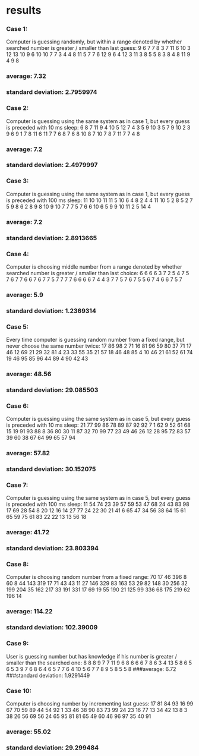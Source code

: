 # results

### Case 1:
Computer is guessing randomly, but within a range denoted by whether searched number is greater / smaller than last guess:
9 6 7 7 8 3 7 11 6 10 3 12 13 10 9 6 10 10 7 7 3 4 4 8 11 5 7 7 6 12 9 6 4 12 3 11 3 8 5 5 8 3 8 4 8 11 9 4 9 8 
### average: 7.32
### standard deviation: 2.7959974

### Case 2:
Computer is guessing using the same system as in case 1, but every guess is preceded with 10 ms sleep:
6 8 7 11 9 4 10 5 12 7 4 3 5 9 10 3 5 7 9 10 2 3 9 6 9 1 7 8 11 6 11 7 7 6 8 7 6 8 10 8 7 10 7 8 7 11 7 7 4 8 
### average: 7.2
### standard deviation: 2.4979997

### Case 3:
Computer is guessing using the same system as in case 1, but every guess is preceded with 100 ms sleep:
11 10 10 11 11 5 10 6 4 8 2 4 4 11 10 5 2 8 5 2 7 5 9 8 6 2 8 9 8 10 9 10 7 7 7 5 7 6 6 10 6 5 9 9 10 11 2 5 14 4 
### average: 7.2
### standard deviation: 2.8913665

### Case 4:
Computer is choosing middle number from a range denoted by whether searched number is greater / smaller than last choice:
6 6 6 6 3 7 2 5 4 7 5 7 6 7 7 6 6 7 6 7 7 5 7 7 7 7 6 6 6 6 7 4 4 3 7 7 5 7 6 7 5 5 6 7 4 6 6 7 5 7 
### average: 5.9
### standard deviation: 1.2369314

### Case 5:
Every time computer is guessing random number from a fixed range, but never choose the same number twice:
17 86 98 2 71 16 81 96 59 80 37 71 17 46 12 69 21 29 32 81 4 23 33 55 35 21 57 18 46 48 85 4 10 46 21 61 52 61 74 19 46 95 85 96 44 89 4 90 42 43 
### average: 48.56
### standard deviation: 29.085503

### Case 6:
Computer is guessing using the same system as in case 5, but every guess is preceded with 10 ms sleep:
21 77 99 86 78 89 87 92 92 7 1 62 9 52 61 68 15 19 91 93 88 8 36 80 30 11 87 32 70 99 77 23 49 46 26 12 28 95 72 83 57 39 60 38 67 64 99 65 57 94 
### average: 57.82
### standard deviation: 30.152075

### Case 7:
Computer is guessing using the same system as in case 5, but every guess is preceded with 100 ms sleep:
11 54 74 23 39 57 59 53 47 68 24 43 83 98 17 69 28 54 8 20 12 16 14 27 77 24 22 30 21 41 6 65 47 34 56 38 64 15 61 65 59 75 61 83 22 22 13 13 56 18 
### average: 41.72
### standard deviation: 23.803394

### Case 8:
Computer is choosing random number from a fixed range:
70 17 46 396 8 60 8 44 143 319 17 71 43 43 11 27 146 329 83 163 53 29 82 148 30 256 32 199 204 35 162 217 33 191 331 17 69 19 55 190 21 125 99 336 68 175 219 62 196 14 
### average: 114.22
### standard deviation: 102.39009

### Case 9:
User is guessing number but has knowledge if his number is greater / smaller than the searched one:
8 8 8 9 7 7 11 9 6 8 6 6 6 7 8 6 3 4 13 5 8 6 5 6 5 3 9 7 6 8 6 4 6 5 7 7 6 4 10 5 6 7 7 8 9 5 8 5 5 8 
###average: 6.72
###standard deviation: 1.9291449

### Case 10:
Computer is choosing number by incrementing last guess:
17 81 84 93 16 99 67 70 59 89 44 54 92 1 33 46 38 90 83 73 99 24 23 16 77 13 34 42 13 8 3 38 26 56 69 56 24 65 95 81 81 65 49 60 46 96 97 35 40 91 
### average: 55.02
### standard deviation: 29.299484

